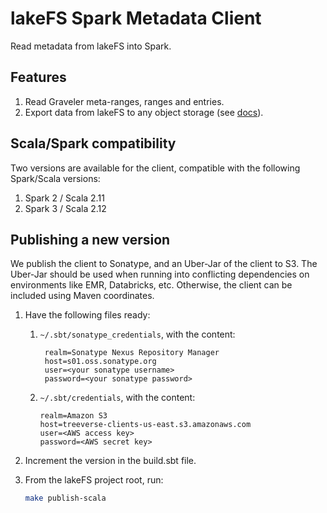 # lakeFS Spark Metadata Client

Read metadata from lakeFS into Spark.

## Features

1. Read Graveler meta-ranges, ranges and entries.
1. Export data from lakeFS to any object storage (see [docs](https://docs.lakefs.io/reference/export.html)).

## Scala/Spark compatibility

Two versions are available for the client, compatible with the following Spark/Scala versions:
1. Spark 2 / Scala 2.11
1. Spark 3 / Scala 2.12

## Publishing a new version

We publish the client to Sonatype, and an Uber-Jar of the client to S3.
The Uber-Jar should be used when running into conflicting dependencies on environments like EMR, Databricks, etc.
Otherwise, the client can be included using Maven coordinates.

1. Have the following files ready:

   1. `~/.sbt/sonatype_credentials`, with the content:
      ```
       realm=Sonatype Nexus Repository Manager
       host=s01.oss.sonatype.org
       user=<your sonatype username>
       password=<your sonatype password>
      ```

   1. `~/.sbt/credentials`, with the content:
      ```
      realm=Amazon S3
      host=treeverse-clients-us-east.s3.amazonaws.com
      user=<AWS access key>
      password=<AWS secret key>
      ```
1. Increment the version in the build.sbt file.

1. From the lakeFS project root, run:
   ```bash
   make publish-scala
   ```